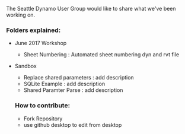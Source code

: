 The Seattle Dynamo User Group would like to share what we've been working on.

### Folders explained:

- June 2017 Workshop
  - Sheet Numbering : Automated sheet numbering dyn and rvt file
- Sandbox
  - Replace shared parameters : add description
  - SQLite Example : add description
  - Shared Paramter Parse : add description
  
  ### How to contribute:
  
  - Fork Repository
  - use github desktop to edit from desktop

